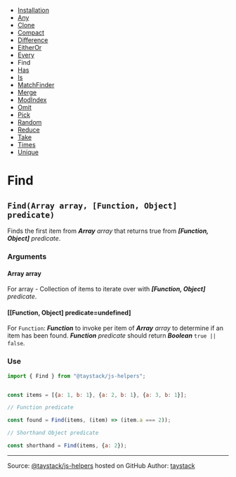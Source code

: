 - [Installation](./#installation)
- [Any](./Any.md#any)
- [Clone](./Clone.md#clone)
- [Compact](./Compact.md#compact)
- [Difference](./Difference.md#difference)
- [EitherOr](./EitherOr.md#eitheror)
- [Every](./Every.md#every)
- Find
- [Has](./Has.md#has)
- [Is](./Is.md#is)
- [MatchFinder](./MatchFinder.md#matchfinder)
- [Merge](./Merge.md#merge)
- [ModIndex](./ModIndex.md#modindex)
- [Omit](./Omit.md#omit)
- [Pick](./Pick.md#pick)
- [Random](./Random.md#random)
- [Reduce](./Reduce.md#reduce)
- [Take](./Take.md#take)
- [Times](./Times.md#times)
- [Unique](./Unique.md#unique)

# Find

## `Find(Array array, [Function, Object] predicate)`

Finds the first item from _***Array*** array_ that returns true from  _***[Function, Object]*** predicate_.

### Arguments

#### Array array

For array - Collection of items to iterate over with _***[Function, Object]*** predicate_.

#### [[Function, Object] predicate=undefined]

For `Function`: _***Function***_ to invoke per item of _***Array*** array_ to determine if an item has been found. _***Function*** predicate_ should return _***Boolean***_ `true || false`.

### Use

```javascript
import { Find } from "@taystack/js-helpers";


const items = [{a: 1, b: 1}, {a: 2, b: 1}, {a: 3, b: 1}];

// Function predicate

const found = Find(items, (item) => (item.a === 2));

// Shorthand Object predicate

const shorthand = Find(items, {a: 2});
```

---
Source: [@taystack/js-helpers](https://github.com/taystack/js-helpers) hosted on GitHub
Author: [taystack](https://github.com/taystack)
